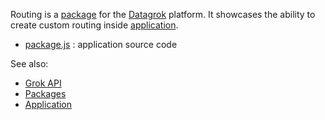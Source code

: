 Routing is a [package](https://datagrok.ai/help/develop/develop#packages) for the [Datagrok](https://datagrok.ai) platform.
It showcases the ability to create custom routing inside [application](https://datagrok.ai/help/develop/develop#applications).

* [package.js](https://github.com/datagrok-ai/public/blob/master/packages/Routing/package.js)
  : application source code
  

See also: 
  * [Grok API](https://datagrok.ai/help/develop/grok-api)
  * [Packages](https://datagrok.ai/help/develop/develop#packages)
  * [Application](https://datagrok.ai/help/develop/develop#applications)
